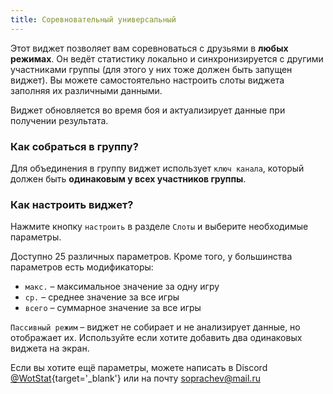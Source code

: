 ```yaml
---
title: Соревновательный универсальный
---
```


Этот виджет позволяет вам соревноваться с друзьями в **любых режимах**. Он ведёт статистику локально и синхронизируется с другими участниками группы (для этого у них тоже должен быть запущен виджет). Вы можете самостоятельно настроить слоты виджета заполняя их различными данными.

Виджет обновляется во время боя и актуализирует данные при получении результата.

### Как собраться в группу?
Для объединения в группу виджет использует `ключ канала`, который должен быть **одинаковым у всех участников группы**.


### Как настроить виджет?
Нажмите кнопку `настроить` в разделе `Слоты` и выберите необходимые параметры.

Доступно 25 различных параметров. Кроме того, у большинства параметров есть модификаторы: 
- `макс.` – максимальное значение за одну игру
- `ср.` – среднее значение за все игры
- `всего` – суммарное значение за все игры

`Пассивный режим` – виджет не собирает и не анализирует данные, но отображает их. Используйте если хотите добавить два одинаковых виджета на экран.


Если вы хотите ещё параметры, можете написать в Discord [@WotStat](https://discord.com/invite/7K8W9JE6xU){target='_blank'} или на почту [soprachev@mail.ru](mailto:soprachev@mail.ru)
